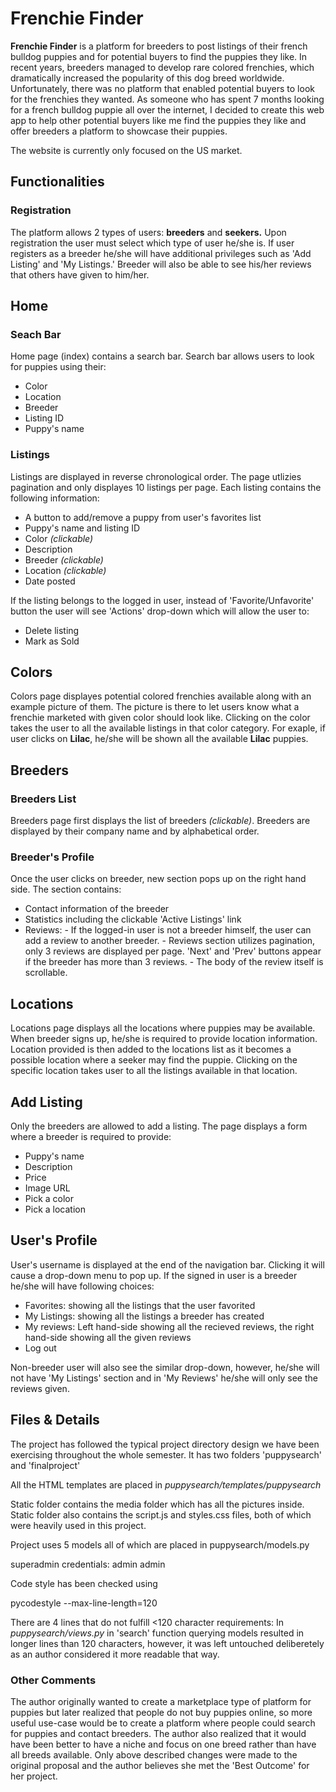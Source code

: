 # Frenchie Finder 


**Frenchie Finder** is a platform for breeders to post listings of their french bulldog puppies and for potential buyers to find the puppies they like. In recent years, breeders managed to develop rare colored frenchies, which dramatically increased the popularity of this dog breed worldwide. Unfortunately, there was no platform that enabled potential buyers to look for the frenchies they wanted. As someone who has spent 7 months looking for a french bulldog puppie all over the internet, I decided to create this web app to help other potential buyers like me find the puppies they like and offer breeders a platform to showcase their puppies. 

The website is currently only focused on the US market. 

## Functionalities 

### Registration
The platform allows 2 types of users: **breeders** and **seekers.** Upon registration the user must select which type of user he/she is. If user registers as a breeder he/she will have additional privileges such as 'Add Listing' and 'My Listings.' Breeder will also be able to see his/her reviews that others have given to him/her.

## Home 
### Seach Bar 
Home page (index) contains a search bar. Search bar allows users to look for puppies using their:
- Color
- Location
- Breeder
- Listing ID
- Puppy's name

### Listings
Listings are displayed in reverse chronological order. The page utlizies pagination and only displayes 10 listings per page. Each listing contains the following information:

- A button to add/remove a puppy from user's favorites list
- Puppy's name and listing ID
- Color *(clickable)*
- Description
- Breeder *(clickable)*
- Location *(clickable)*
- Date posted

If the listing belongs to the logged in user, instead of 'Favorite/Unfavorite' button the user will see 'Actions' drop-down which will allow the user to:

- Delete listing
- Mark as Sold

## Colors
Colors page displayes potential colored frenchies available along with an example picture of them. The picture is there to let users know what a frenchie marketed with given color should look like. 
Clicking on the color takes the user to all the available listings in that color category. For exaple, if user clicks on **Lilac**, he/she will be shown all the available **Lilac** puppies. 

## Breeders
### Breeders List
Breeders page first displays the list of breeders *(clickable)*. Breeders are displayed by their company name and by alphabetical order. 

### Breeder's Profile
Once the user clicks on breeder, new section pops up on the right hand side. The section contains:

- Contact information of the breeder
- Statistics including the clickable 'Active Listings' link
- Reviews: 
		- If the logged-in user is not a breeder himself, the user can add a review to another breeder.
		- Reviews section utilizes pagination, only 3 reviews are displayed per page. 'Next' and 'Prev' buttons appear if the breeder has more than 3 reviews. 
		- The body of the review itself is scrollable. 

## Locations
Locations page displays all the locations where puppies may be available. When breeder signs up, he/she is required to provide location information. Location provided is then added to the locations list as it becomes a possible location where a seeker may find the puppie. Clicking on the specific location takes user to all the listings available in that location.

## Add Listing
Only the breeders are allowed to add a listing. The page displays a form where a breeder is required to provide:

- Puppy's name
- Description
- Price
- Image URL
- Pick a color
- Pick a location

## User's Profile
User's username is displayed at the end of the navigation bar. Clicking it will cause a drop-down menu to pop up. If the signed in user is a breeder he/she will have following choices:

- Favorites: showing all the listings that the user favorited
- My Listings: showing all the listings a breeder has created
- My reviews: Left hand-side showing all the recieved reviews, the right hand-side showing all the given reviews
- Log out

Non-breeder user will also see the similar drop-down, however, he/she will not have 'My Listings' section and in 'My Reviews' he/she will only see the reviews given.



## Files & Details

The project has followed the typical project directory design we have been exercising throughout the whole semester. It has two folders 'puppysearch' and 'finalproject'

All the HTML templates are placed in *puppysearch/templates/puppysearch*

Static folder contains the media folder which has all the pictures inside. Static folder also contains the script.js and styles.css files, both of which were heavily used in this project. 

Project uses 5 models all of which are placed in puppysearch/models.py 

superadmin credentials: admin admin

Code style has been checked using

pycodestyle --max-line-length=120

There are 4 lines that do not fulfill <120 character requirements: In *puppysearch/views.py* in 'search' function querying models resulted in longer lines than 120 characters, however, it was left untouched deliberetely as an author considered it more readable that way.

### Other Comments
The author originally wanted to create a marketplace type of platform for puppies but later realized that people do not buy puppies online, so more useful use-case would be to create a platform where people could search for puppies and contact breeders. The author also realized that it would have been better to have a niche and focus on one breed rather than have all breeds available. Only above described changes were made to the original proposal and the author believes she met the 'Best Outcome' for her project. 

